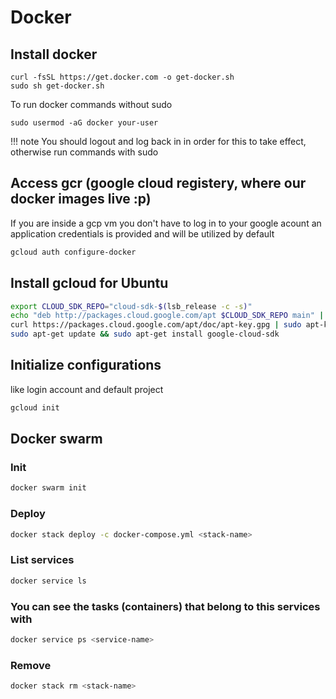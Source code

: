 # Docker

## Install docker
```
curl -fsSL https://get.docker.com -o get-docker.sh
sudo sh get-docker.sh
```

To run docker commands without sudo
```
sudo usermod -aG docker your-user
```

!!! note
You should logout and log back in in order for this to take effect, otherwise run commands with sudo

## Access gcr (google cloud registery, where our docker images live :p)
If you are inside a gcp vm you don't have to log in to your google acount an application credentials is provided and will be utilized by default
```bash
gcloud auth configure-docker
```

## Install gcloud for Ubuntu
```bash
export CLOUD_SDK_REPO="cloud-sdk-$(lsb_release -c -s)"
echo "deb http://packages.cloud.google.com/apt $CLOUD_SDK_REPO main" | sudo tee -a /etc/apt/sources.list.d/google-cloud-sdk.list
curl https://packages.cloud.google.com/apt/doc/apt-key.gpg | sudo apt-key add -
sudo apt-get update && sudo apt-get install google-cloud-sdk
```

## Initialize configurations
like login account and default project
```bash
gcloud init
```

## Docker swarm

### Init
```bash
docker swarm init
```

### Deploy
```bash
docker stack deploy -c docker-compose.yml <stack-name>
```

### List services
```bash
docker service ls
```

### You can see the tasks (containers) that belong to this services with
```bash
docker service ps <service-name>
```

### Remove
```bash
docker stack rm <stack-name>
```
